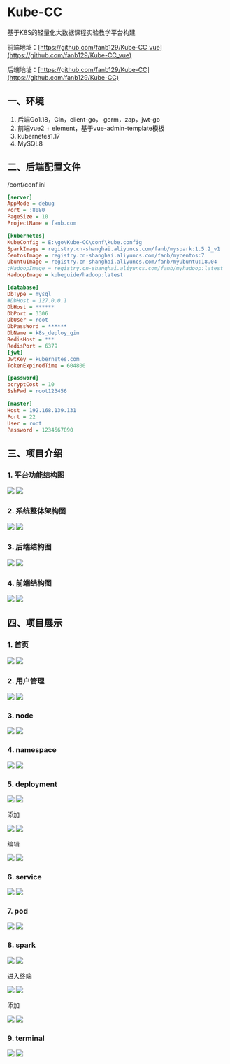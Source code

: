 # Kube-CC
基于K8S的轻量化大数据课程实验教学平台构建

前端地址：[https://github.com/fanb129/Kube-CC_vue](https://github.com/fanb129/Kube-CC_vue)

后端地址：[https://github.com/fanb129/Kube-CC](https://github.com/fanb129/Kube-CC)



## 一、环境

1. 后端Go1.18，Gin，client-go， gorm，zap，jwt-go
2. 前端vue2 + element，基于vue-admin-template模板
3. kubernetes1.17
4. MySQL8

## 二、后端配置文件

/conf/conf.ini

```ini
[server]
AppMode = debug
Port = :8080
PageSize = 10
ProjectName = fanb.com

[kubernetes]
KubeConfig = E:\go\Kube-CC\conf\kube.config
SparkImage = registry.cn-shanghai.aliyuncs.com/fanb/myspark:1.5.2_v1
CentosImage = registry.cn-shanghai.aliyuncs.com/fanb/mycentos:7
UbuntuImage = registry.cn-shanghai.aliyuncs.com/fanb/myubuntu:18.04
;HadoopImage = registry.cn-shanghai.aliyuncs.com/fanb/myhadoop:latest
HadoopImage = kubeguide/hadoop:latest

[database]
DbType = mysql
#DbHost = 127.0.0.1
DbHost = ******
DbPort = 3306
DbUser = root
DbPassWord = ******
DbName = k8s_deploy_gin
RedisHost = ***
RedisPort = 6379
[jwt]
JwtKey = kubernetes.com
TokenExpiredTime = 604800

[password]
bcryptCost = 10
SshPwd = root123456

[master]
Host = 192.168.139.131
Port = 22
User = root
Password = 1234567890
```

## 三、项目介绍

### 1. 平台功能结构图

![](img/功能结构图.png) 
![](main/img/功能结构图.png) 

### 2. 系统整体架构图

![](img/整体架构图.png) 
![](main/img/整体架构图.png) 

### 3. 后端结构图

![](img/后端结构.png) 
![](main/img/后端结构.png) 

### 4. 前端结构图

![](img/前端结构.png) 
![](main/img/前端结构.png) 



## 四、项目展示

### 1. 首页

![](img/首页.png)
![](main/img/首页.png)

### 2. 用户管理

![](img/user.png)
![](main/img/user.png)

### 3. node

![](img/node.png)
![](main/img/node.png)

### 4. namespace

![](img/ns.png)
![](main/img/ns.png)

### 5. deployment

![](img/deploy.png)
![](main/img/deploy.png)

添加

![](img/add_deploy.png)
![](main/img/add_deploy.png)

编辑

![](img/update_deploy.png)
![](main/img/update_deploy.png)

### 6. service

![](img/service.png)
![](main/img/service.png)

### 7. pod

![](img/pod.png)
![](main/img/pod.png)

### 8. spark

![](img/spark.png)
![](main/img/spark.png)

进入终端

![](img/spark-console.png)
![](main/img/spark-console.png)

添加

![](img/add_spark.png) 
![](main/img/add_spark.png) 

### 9. terminal

![](img/terminal.png)
![](main/img/terminal.png)
